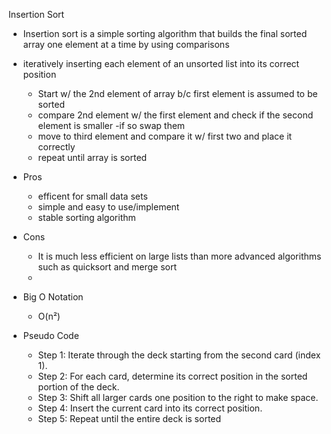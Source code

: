 Insertion Sort
  - Insertion sort is a simple sorting algorithm that builds the final sorted array one element at a time by using comparisons
  - iteratively inserting each element of an unsorted list into its correct position
    - Start w/ the 2nd element of array b/c first element is assumed to be sorted
    - compare 2nd element w/ the first element and check if the second element is smaller
      -if so swap them
    - move to third element and compare it w/ first two and place it correctly
    - repeat until array is sorted
 - Pros
   - efficent for small data sets
   - simple and easy to use/implement
   - stable sorting algorithm
 - Cons
   -  It is much less efficient on large lists than more advanced algorithms such as quicksort and merge sort
   -  
 - Big O Notation
   - O(n²)

 - Pseudo Code
    - Step 1: Iterate through the deck starting from the second card (index 1).
    - Step 2: For each card, determine its correct position in the sorted portion of the deck.
    - Step 3: Shift all larger cards one position to the right to make space.
    - Step 4: Insert the current card into its correct position.
    - Step 5: Repeat until the entire deck is sorted
   
   

  
   

  
